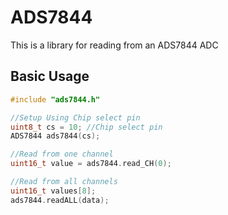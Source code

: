 # ADS7844
This is a library for reading from an ADS7844 ADC

## Basic Usage

```c++
#include "ads7844.h"

//Setup Using Chip select pin
uint8_t cs = 10; //Chip select pin
ADS7844 ads7844(cs);

//Read from one channel
uint16_t value = ads7844.read_CH(0);

//Read from all channels
uint16_t values[8];
ads7844.readALL(data);

```

